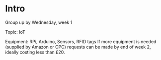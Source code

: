 # Intro

Group up by Wednesday, week 1

Topic: IoT

Equipment: RPi, Arduino, Sensors, RFID tags
If more equipment is needed (supplied by Amazon or CPC) requests can be made by end of week 2, ideally costing less than £20.
